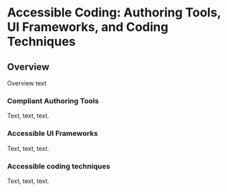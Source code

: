 # Accessible Coding: Authoring Tools, UI Frameworks, and Coding Techniques
## Overview
Overview text 

### Compliant Authoring Tools
Text, text, text.

### Accessible UI Frameworks
Text, text, text.

### Accessible coding techniques
Text, text, text.
